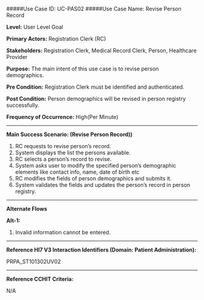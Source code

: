 #####Use Case ID: UC-PAS02
#####Use Case Name: Revise Person Record

**Level:**                     User Level Goal

**Primary Actors:**            Registration Clerk (RC)

**Stakeholders:**              Registration Clerk, Medical Record Clerk, Person, Healthcare Provider

**Purpose:**                   The main intent of this use case is to revise person demographics.

**Pre Condition:**             Registration Clerk must be identified and authenticated. 

**Post Condition:**           Person demographics will be revised in person registry successfully.

**Frequency of Occurrence:**   High(Per Minute)
__________________________________________________________
**Main Success Scenario: (Revise Person Record))**

1. RC requests to revise person’s record.
2. System displays the list the persons available.
3. RC selects a person’s record to revise.
4. System asks user to modify the specified person’s demographic elements like contact info, name, date of birth etc
5. RC modifies the fields of person demographics and submits it.
6. System validates the fields and updates the person’s record in person registry.

_______________________________________________________________________________
**Alternate Flows** 

**Alt-1:**

1. Invalid information cannot be entered.

________________________________________________________________________
**Reference Hl7 V3 Interaction Identifiers (Domain: Patient Administration):**

PRPA_ST101302UV02
_______________________________________________________________
**Reference CCHIT Criteria:**

N/A




